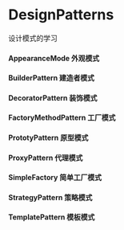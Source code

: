 # DesignPatterns
设计模式的学习
#### AppearanceMode 外观模式
#### BuilderPattern 建造者模式
#### DecoratorPattern 装饰模式
#### FactoryMethodPattern 工厂模式
#### PrototyPattern  原型模式
#### ProxyPattern 代理模式
#### SimpleFactory 简单工厂模式
#### StrategyPattern 策略模式
#### TemplatePattern 模板模式



